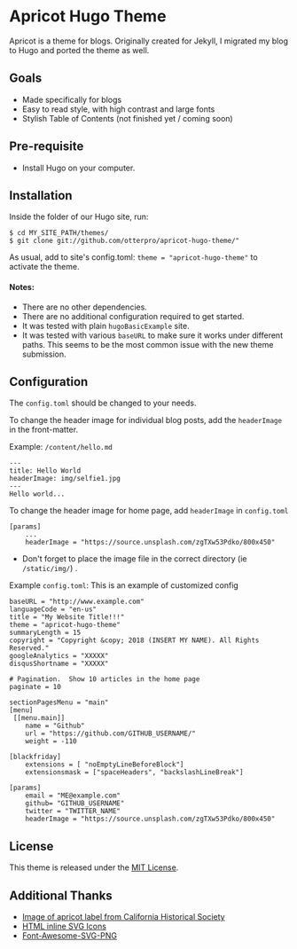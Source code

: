 # Apricot Hugo Theme

Apricot is a theme for blogs. Originally created for Jekyll, I migrated my blog to Hugo and ported the theme as well.

## Goals
* Made specifically for blogs
* Easy to read style, with high contrast and large fonts
* Stylish Table of Contents (not finished yet / coming soon)

<!--
## Special Notes

You can create a graphically formatted note (caution), warning, info or tip box.

	Tip
	: There is a better way to do this.

Floating box similar to `aside`.

	>>> Place text here...
-->

## Pre-requisite
* Install Hugo on your computer.

## Installation
Inside the folder of our Hugo site, run:

	$ cd MY_SITE_PATH/themes/
	$ git clone git://github.com/otterpro/apricot-hugo-theme/"

As usual, add to site's config.toml: `theme = "apricot-hugo-theme"` to activate the theme.
#### Notes:
* There are no other dependencies.  
* There are no additional configuration required to get started. 
* It was tested with plain `hugoBasicExample` site. 
* It was tested with various `baseURL` to make sure it works under different paths.  This seems to be the most common issue with the new theme submission.

## Configuration
The `config.toml` should be changed to your needs.

To change the header image for individual blog posts, add the `headerImage` in the front-matter.

Example: `/content/hello.md`

	---
	title: Hello World
	headerImage: img/selfie1.jpg
	---
	Hello world...

To change the header image for home page, add `headerImage` in `config.toml`

	[params]
		...
		headerImage = "https://source.unsplash.com/zgTXw53Pdko/800x450"
* Don't forget to place the image file in the correct directory (ie `/static/img/`) .

Example `config.toml`:
This is an example of customized config 

	baseURL = "http://www.example.com"
	languageCode = "en-us"
	title = "My Website Title!!!"
	theme = "apricot-hugo-theme"
	summaryLength = 15
	copyright = "Copyright &copy; 2018 (INSERT MY NAME). All Rights Reserved."
	googleAnalytics = "XXXXX"
	disqusShortname = "XXXXX"

	# Pagination.  Show 10 articles in the home page
	paginate = 10

	sectionPagesMenu = "main"
	[menu]
	 [[menu.main]]
	    name = "Github"
	    url = "https://github.com/GITHUB_USERNAME/"
	    weight = -110

	[blackfriday]
	    extensions = [ "noEmptyLineBeforeBlock"]
		extensionsmask = ["spaceHeaders", "backslashLineBreak"]

	[params]
		email = "ME@example.com"
		github= "GITHUB_USERNAME"
		twitter = "TWITTER_NAME"
		headerImage = "https://source.unsplash.com/zgTXw53Pdko/800x450"

## License
This theme is released under the [MIT License](https://github.com/otterpro/apricot-hugo-theme/blob/master/LICENSE.md).

## Additional Thanks
* [Image of apricot label from California Historical Society](https://flic.kr/p/rbYkYV)
* [HTML inline SVG Icons](http://codepen.io/ruandre/pen/howFi)
* [Font-Awesome-SVG-PNG](https://github.com/encharm/Font-Awesome-SVG-PNG)
